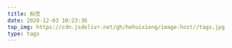 ```yaml
---
title: 标签
date: 2020-12-03 10:23:36
top_img: https://cdn.jsdelivr.net/gh/hehuixiong/image-host//tags.jpg
type: tags
---
```

